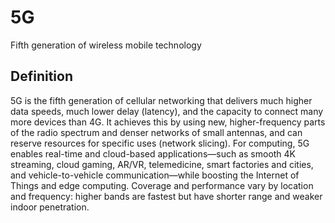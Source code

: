 # 5G

Fifth generation of wireless mobile technology

## Definition
5G is the fifth generation of cellular networking that delivers much higher data speeds, much lower delay (latency), and the capacity to connect many more devices than 4G. It achieves this by using new, higher-frequency parts of the radio spectrum and denser networks of small antennas, and can reserve resources for specific uses (network slicing). For computing, 5G enables real-time and cloud-based applications—such as smooth 4K streaming, cloud gaming, AR/VR, telemedicine, smart factories and cities, and vehicle-to-vehicle communication—while boosting the Internet of Things and edge computing. Coverage and performance vary by location and frequency: higher bands are fastest but have shorter range and weaker indoor penetration.
